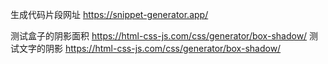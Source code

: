 生成代码片段网址
https://snippet-generator.app/

测试盒子的阴影面积
https://html-css-js.com/css/generator/box-shadow/
测试文字的阴影
https://html-css-js.com/css/generator/box-shadow/
